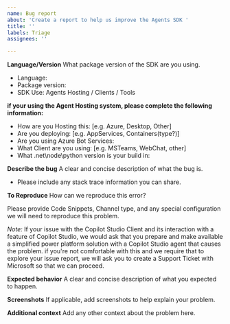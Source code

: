 ```yaml
---
name: Bug report
about: 'Create a report to help us improve the Agents SDK '
title: ''
labels: Triage
assignees: ''

---
```


**Language/Version**
What package version of the SDK are you using.
- Language: 
- Package version: 
- SDK Use: Agents Hosting / Clients / Tools

**if your using the Agent Hosting system, please complete the following information:**
 - How are you Hosting this: [e.g. Azure, Desktop, Other]
 - Are you deploying: [e.g. AppServices, Containers(type?)] 
 - Are you using Azure Bot Services:
 - What Client are you using: [e.g. MSTeams, WebChat, other]
 - What .net\node\python version is your build in:

**Describe the bug**
A clear and concise description of what the bug is.
- Please include any stack trace information you can share.

**To Reproduce**
How can we reproduce this error?

Please provide Code Snippets, Channel type, and any special configuration we will need to reproduce this problem.

*Note:* If your issue with the Copilot Studio Client and its interaction with a feature of Copilot Studio, we would ask that you prepare and make available a simplified power platform solution with a Copilot Studio agent that causes the problem.  if you're not comfortable with this and we require that to explore your issue report, we will ask you to create a Support Ticket with Microsoft so that we can proceed. 

**Expected behavior**
A clear and concise description of what you expected to happen.

**Screenshots**
If applicable, add screenshots to help explain your problem.

**Additional context**
Add any other context about the problem here.
